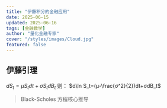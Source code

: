 ```yaml
---
title: "伊藤积分的金融应用"
date: 2025-06-15
updated: 2025-06-16
tags: [金融数学]
author: "量化金融专家"
cover: "/styles/images/Cloud.jpg"
featured: false
---
```


## 伊藤引理

$dS_t=μS_tdt+σS_tdB_t$
则：
$d\ln S_t=(μ-\frac{σ^2}{2})dt+σdB_t$

> Black-Scholes 方程核心推导
